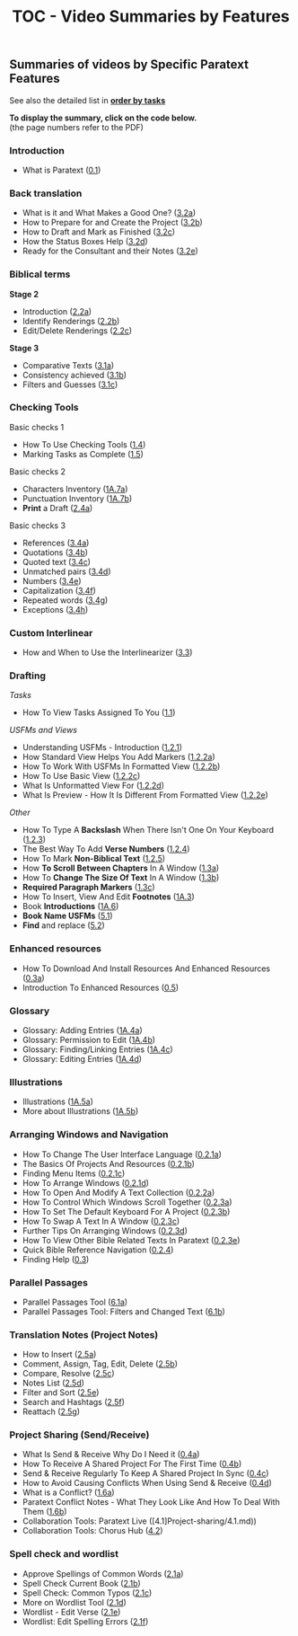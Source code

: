 ﻿---
title: TOC - Video Summaries by Features
sidebar_position: 1
---


## Summaries of videos by Specific Paratext Features
See also the detailed list in  [**order by tasks**](00-list-of-videos.md)   

**To display the summary, click on the code below.**  
(the page numbers refer to the PDF)

### Introduction  
 
-   What is Paratext ([0.1](0.1.md))  
 
### Back translation    
-   What is it and What Makes a Good One? ([3.2a](Back-translation/3.2a.md))  
-   How to Prepare for and Create the Project ([3.2b](Back-translation/3.2b.md))  
-   How to Draft and Mark as Finished ([3.2c](Back-translation/3.2c.md))  
-   How the Status Boxes Help ([3.2d](Back-translation/3.2d.md))  
-   Ready for the Consultant and their Notes ([3.2e](Back-translation/3.2e.md))  

### Biblical terms    
**Stage 2**  
-  Introduction ([2.2a](Biblical-terms/2.2a.md))  
-  Identify Renderings ([2.2b](Biblical-terms/2.2b.md))  
-  Edit/Delete Renderings ([2.2c](Biblical-terms/2.2c.md))  

**Stage 3**
-  Comparative Texts ([3.1a](Biblical-terms/3.1a.md))  
-  Consistency achieved ([3.1b](Biblical-terms/3.1b.md))  
-  Filters and Guesses ([3.1c](Biblical-terms/3.1c.md))  
  
### Checking Tools    
Basic checks 1

-  How To Use Checking Tools ([1.4](Checking-tools/1.4.md))  
 -  Marking Tasks as Complete ([1.5](Checking-tools/1.5.md))  

Basic checks 2

-  Characters Inventory ([1A.7a](Checking-tools/1A.7a.md))  
-  Punctuation Inventory ([1A.7b](Checking-tools/1A.7b.md))  
-  **Print** a Draft ([2.4a](Checking-tools/2.4a.md))  

Basic checks 3

-   References ([3.4a](Checking-tools/3.4a.md))  
-   Quotations ([3.4b](Checking-tools/3.4b.md))  
-   Quoted text ([3.4c](Checking-tools/3.4c.md))  
-   Unmatched pairs ([3.4d](Checking-tools/3.4d.md))  
-   Numbers ([3.4e](Checking-tools/3.4e.md))  
-   Capitalization ([3.4f](Checking-tools/3.4f.md))  
-   Repeated words ([3.4g](Checking-tools/3.4g.md))  
-   Exceptions ([3.4h](Checking-tools/3.4h.md))  
 

### Custom Interlinear
-   How and When to Use the Interlinearizer ([3.3](Custom-interlinears/3.3.md))  

### Drafting
*Tasks* 
-  How To View Tasks Assigned To You ([1.1](Drafting-editing/1.1.md))  

*USFMs and Views*    
-  Understanding USFMs -  Introduction ([1.2.1](Drafting-editing/1.2.1.md))  
-  How Standard View Helps You Add Markers ([1.2.2a](Drafting-editing/1.2.2a.md))  
-  How To Work With USFMs In Formatted View ([1.2.2b](Drafting-editing/1.2.2b.md))  
-  How To Use Basic View ([1.2.2c](Drafting-editing/1.2.2c.md))  
-  What Is Unformatted View For ([1.2.2d](Drafting-editing/1.2.2d.md))  
-  What Is Preview -  How It Is Different From Formatted View ([1.2.2e](Drafting-editing/1.2.2e.md))  
 
*Other*
-  How To Type A **Backslash** When There Isn't One On Your Keyboard ([1.2.3](Drafting-editing/1.2.3.md))  
-  The Best Way To Add **Verse Numbers** ([1.2.4](Drafting-editing/1.2.4.md))  
-  How To Mark **Non-Biblical Text** ([1.2.5](Drafting-editing/1.2.5.md))  
-  How **To Scroll Between Chapters** In A Window ([1.3a](Drafting-editing/1.3a.md))  
-  How To **Change The Size Of Text** In A Window ([1.3b](Drafting-editing/1.3b.md))  
-  **Required Paragraph Markers** ([1.3c](Drafting-editing/1.3c.md))  
-  How To Insert, View And Edit **Footnotes** ([1A.3](Drafting-editing/1A.3.md))  
-  Book **Introductions** ([1A.6](Drafting-editing/1A.6.md))  
-  **Book Name USFMs** ([5.1](Drafting-editing/5.1.md))  
-  **Find** and replace ([5.2](Drafting-editing/5.2.md))  

### Enhanced resources   
-  How To Download And Install Resources And Enhanced Resources ([0.3a](Enhanced-resources/0.3a.md))  
-  Introduction To Enhanced Resources ([0.5](Enhanced-resources/0.5.md))  


### Glossary
-  Glossary: Adding Entries ([1A.4a](Glossary/1A.4a.md))  
-  Glossary: Permission to Edit ([1A.4b](Glossary/1A.4b.md))  
-  Glossary: Finding/Linking Entries ([1A.4c](Glossary/1A.4c.md))  
-  Glossary: Editing Entries ([1A.4d](Glossary/1A.4d.md))  

### Illustrations
-  Illustrations ([1A.5a](Illustrations/1A.5a.md))  
-  More about Illustrations ([1A.5b](Illustrations/1A.5b.md))  


### Arranging Windows and Navigation  
-   How To Change The User Interface Language ([0.2.1a](Navigation/0.2.1a.md))  
-  The Basics Of Projects And Resources ([0.2.1b](Navigation/0.2.1b.md))  
-   Finding Menu Items ([0.2.1c](Navigation/0.2.1c.md))  
-  How To Arrange Windows ([0.2.1d](Navigation/0.2.1d.md))  
-  How To Open And Modify A Text Collection ([0.2.2a](Navigation/0.2.2a.md))  
-  How To Control Which Windows Scroll Together ([0.2.3a](Navigation/0.2.3a.md))  
-  How To Set The Default Keyboard For A Project ([0.2.3b](Navigation/0.2.3b.md))  
-  How To Swap A Text In A Window ([0.2.3c](Navigation/0.2.3c.md))  
-  Further Tips On Arranging Windows ([0.2.3d](Navigation/0.2.3d.md))  
-  How To View Other Bible Related Texts In Paratext ([0.2.3e](Navigation/0.2.3e.md))  
-  Quick Bible Reference Navigation ([0.2.4](Navigation/0.2.4.md))  
-  Finding Help ([0.3](Navigation/0.3.md))  


### Parallel Passages
-  Parallel Passages Tool ([6.1a](Parallel-passages/6.1a.md))  
-  Parallel Passages Tool: Filters and Changed Text ([6.1b](Parallel-passages/6.1b.md))  
  
### Translation Notes (Project Notes)    
-   How to Insert ([2.5a](Project-notes/2.5a.md))  
-   Comment, Assign, Tag, Edit, Delete ([2.5b](Project-notes/2.5b.md))  
-   Compare, Resolve ([2.5c](Project-notes/2.5c.md))  
-   Notes List ([2.5d](Project-notes/2.5d.md))  
-   Filter and Sort ([2.5e](Project-notes/2.5e.md))  
-   Search and Hashtags ([2.5f](Project-notes/2.5f.md))  
-   Reattach ([2.5g](Project-notes/2.5g.md))  

### Project Sharing (Send/Receive)     
-  What Is Send & Receive Why Do I Need it ([0.4a](Project-sharing/0.4a.md))  
-  How To Receive A Shared Project For The First Time ([0.4b](Project-sharing/0.4b.md))  
-  Send & Receive Regularly To Keep A Shared Project In Sync ([0.4c](Project-sharing/0.4c.md))  
-  How to Avoid Causing Conflicts When Using Send & Receive ([0.4d](Project-sharing/0.4d.md))  
-  What is a Conflict? ([1.6a](Project-sharing/1.6a.md))  
-  Paratext Conflict Notes -  What They Look Like And How To Deal With Them ([1.6b](Project-sharing/1.6b.md))  
-  Collaboration Tools: Paratext Live ([4.1]Project-sharing/4.1.md))  
-  Collaboration Tools: Chorus Hub ([4.2](Project-sharing/4.2.md))  

### Spell check and wordlist    
-  Approve Spellings of Common Words ([2.1a](Spell-check-wordlist/2.1a.md))  
-  Spell Check Current Book ([2.1b](Spell-check-wordlist/2.1b.md))  
-  Spell Check: Common Typos ([2.1c](Spell-check-wordlist/2.1c.md))  
-  More on Wordlist Tool ([2.1d](Spell-check-wordlist/2.1d.md))  
-  Wordlist - Edit Verse ([2.1e](Spell-check-wordlist/2.1e.md))  
-  Wordlist: Edit Spelling Errors ([2.1f](Spell-check-wordlist/2.1f.md))  
  
